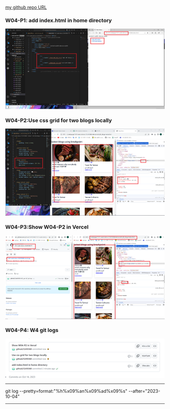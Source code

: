 [my github repo URL](https://github.com/github212410368/1121-sweb-demo-212410368.git)

### W04-P1: add index.html in home directory

![](w4.p1.png)


### W04-P2:Use css grid for two blogs locally

![](w4.p2.png)



### W04-P3:Show W04-P2 in Vercel

![](w4.p3.png)



### W04-P4: W4 git logs

![](w4.p4.png)

---

git log --pretty=format:"%h%x09%an%x09%ad%x09%s" --after="2023-10-04"

---

